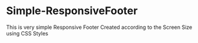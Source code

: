 # Simple-ResponsiveFooter
This is very simple Responsive Footer Created according to the Screen Size using CSS Styles

